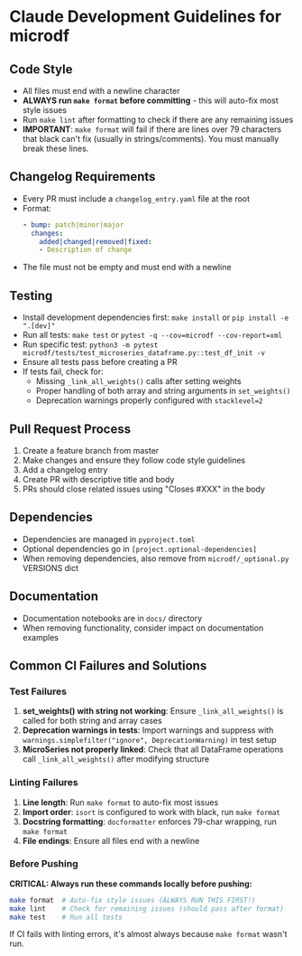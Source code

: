 # Claude Development Guidelines for microdf

## Code Style
- All files must end with a newline character
- **ALWAYS run `make format` before committing** - this will auto-fix most style issues
- Run `make lint` after formatting to check if there are any remaining issues
- **IMPORTANT**: `make format` will fail if there are lines over 79 characters that black can't fix (usually in strings/comments). You must manually break these lines.

## Changelog Requirements
- Every PR must include a `changelog_entry.yaml` file at the root
- Format:
  ```yaml
  - bump: patch|minor|major
    changes:
      added|changed|removed|fixed:
      - Description of change
  ```
- The file must not be empty and must end with a newline

## Testing
- Install development dependencies first: `make install` or `pip install -e ".[dev]"`
- Run all tests: `make test` or `pytest -q --cov=microdf --cov-report=xml`
- Run specific test: `python3 -m pytest microdf/tests/test_microseries_dataframe.py::test_df_init -v`
- Ensure all tests pass before creating a PR
- If tests fail, check for:
  - Missing `_link_all_weights()` calls after setting weights
  - Proper handling of both array and string arguments in `set_weights()`
  - Deprecation warnings properly configured with `stacklevel=2`

## Pull Request Process
1. Create a feature branch from master
2. Make changes and ensure they follow code style guidelines
3. Add a changelog entry
4. Create PR with descriptive title and body
5. PRs should close related issues using "Closes #XXX" in the body

## Dependencies
- Dependencies are managed in `pyproject.toml`
- Optional dependencies go in `[project.optional-dependencies]`
- When removing dependencies, also remove from `microdf/_optional.py` VERSIONS dict

## Documentation
- Documentation notebooks are in `docs/` directory
- When removing functionality, consider impact on documentation examples

## Common CI Failures and Solutions

### Test Failures
1. **set_weights() with string not working**: Ensure `_link_all_weights()` is called for both string and array cases
2. **Deprecation warnings in tests**: Import warnings and suppress with `warnings.simplefilter("ignore", DeprecationWarning)` in test setup
3. **MicroSeries not properly linked**: Check that all DataFrame operations call `_link_all_weights()` after modifying structure

### Linting Failures
1. **Line length**: Run `make format` to auto-fix most issues
2. **Import order**: `isort` is configured to work with black, run `make format`
3. **Docstring formatting**: `docformatter` enforces 79-char wrapping, run `make format`
4. **File endings**: Ensure all files end with a newline

### Before Pushing
**CRITICAL: Always run these commands locally before pushing:**
```bash
make format  # Auto-fix style issues (ALWAYS RUN THIS FIRST!)
make lint    # Check for remaining issues (should pass after format)
make test    # Run all tests
```

If CI fails with linting errors, it's almost always because `make format` wasn't run.